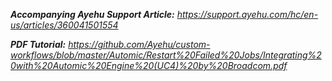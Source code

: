 <i><b>Accompanying Ayehu Support Article:</b> <a href="https://support.ayehu.com/hc/en-us/articles/360041501554">https://support.ayehu.com/hc/en-us/articles/360041501554</a></b></i>

<i><b>PDF Tutorial:</b> <a href="https://github.com/Ayehu/custom-workflows/blob/master/Automic/Restart%20Failed%20Jobs/Integrating%20with%20Automic%20Engine%20(UC4)%20by%20Broadcom.pdf">https://github.com/Ayehu/custom-workflows/blob/master/Automic/Restart%20Failed%20Jobs/Integrating%20with%20Automic%20Engine%20(UC4)%20by%20Broadcom.pdf</a></i>
